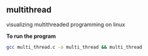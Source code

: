 ## multithread

visualizing multithreaded programming on linux


 **To run the program**
   ```sh
   gcc multi_thread.c -o multi_thread && multi_thread
   ```

